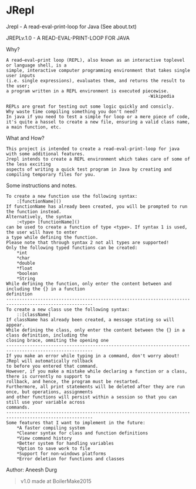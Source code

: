# JRepl
Jrepl - A read-eval-print-loop for Java (See about.txt)

JREPLv.1.0 - A READ-EVAL-PRINT-LOOP FOR JAVA

Why?

	A read–eval–print loop (REPL), also known as an interactive toplevel or language shell, is a 
	simple, interactive computer programming environment that takes single user inputs 
	(i.e. single expressions), evaluates them, and returns the result to the user; 
	a program written in a REPL environment is executed piecewise. 
														  -Wikipedia

	REPLs are great for testing out some logic quickly and consicly. 
	Why waste time compiling something you don't need?
	In java if you need to test a simple for loop or a mere piece of code, 
	it's quite a hassel to create a new file, ensuring a valid class name, a main function, etc. 
	
What and How?

	This project is intended to create a read-eval-print-loop for java with some additional features.
	Jrepl intends to create a REPL environment which takes care of some of the less exciting 
	aspects of writing a quick test program in Java by creating and compiling temporary files for you.
	
Some instructions and notes.

	To create a new function use the following syntax:
		:[functionName]()
	If functionName has already been created, you will be prompted to run the function instead.
	Alternatively, the syntax
		:<type> [functionName]() 
	can be used to create a function of type <type>. If syntax 1 is used, the user will have to enter
	a type while defining the function. 
	Please note that through syntax 2 not all types are supported! 
	Only the following typed functions can be created:
		*int
		*char
		*double
		*float
		*boolean
		*String
	While defining the function, only enter the content between and including the {} in a function
	definition
	-------------------------------------------------------------------------------------------------------
	To create a new class use the following syntax:
		::[className]
	If className has already been created, a message stating so will appear. 
	While defining the class, only enter the content between the {} in a class definition, including the 
	closing brace, ommiting the opening one
	-------------------------------------------------------------------------------------------------------
	If you make an error while typing in a command, don't worry about! JRepl will automatically rollback 
	to before you entered that command.
	However, if you make a mistake while declaring a function or a class, there is currently no support to
	rollback, and hence, the program must be restarted.
	Furthermore, all print statements will be deleted after they are run once, but operations, assignments
	and other functions will persist within a session so that you can still use your variable across 
	commands.
	-------------------------------------------------------------------------------------------------------
	Some features that I want to implement in the future:
		*A faster compiling system
		*Cleaner syntax for class and function definitions
		*View command history
		*Better system for handling variables
		*Option to save work to file
		*Support for non-windows platforms
		*Error deletion for functions and classes
Author: Aneesh Durg
	
>v1.0 made at BoilerMake2015

